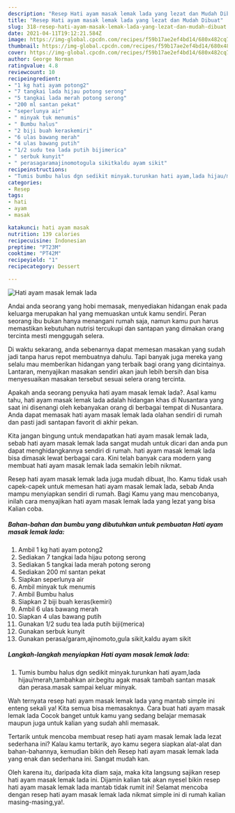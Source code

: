 ```yaml
---
description: "Resep Hati ayam masak lemak lada yang lezat dan Mudah Dibuat"
title: "Resep Hati ayam masak lemak lada yang lezat dan Mudah Dibuat"
slug: 318-resep-hati-ayam-masak-lemak-lada-yang-lezat-dan-mudah-dibuat
date: 2021-04-11T19:12:21.584Z
image: https://img-global.cpcdn.com/recipes/f59b17ae2ef4bd14/680x482cq70/hati-ayam-masak-lemak-lada-foto-resep-utama.jpg
thumbnail: https://img-global.cpcdn.com/recipes/f59b17ae2ef4bd14/680x482cq70/hati-ayam-masak-lemak-lada-foto-resep-utama.jpg
cover: https://img-global.cpcdn.com/recipes/f59b17ae2ef4bd14/680x482cq70/hati-ayam-masak-lemak-lada-foto-resep-utama.jpg
author: George Norman
ratingvalue: 4.8
reviewcount: 10
recipeingredient:
- "1 kg hati ayam potong2"
- "7 tangkai lada hijau potong serong"
- "5 tangkai lada merah potong serong"
- "200 ml santan pekat"
- "seperlunya air"
- " minyak tuk menumis"
- " Bumbu halus"
- "2 biji buah keraskemiri"
- "6 ulas bawang merah"
- "4 ulas bawang putih"
- "1/2 sudu tea lada putih bijimerica"
- " serbuk kunyit"
- " perasagaramajinomotogula sikitkaldu ayam sikit"
recipeinstructions:
- "Tumis bumbu halus dgn sedikit minyak.turunkan hati ayam,lada hijau/merah,tambahkan air.begitu agak masak tambah santan masak dan perasa.masak sampai keluar minyak."
categories:
- Resep
tags:
- hati
- ayam
- masak

katakunci: hati ayam masak 
nutrition: 139 calories
recipecuisine: Indonesian
preptime: "PT23M"
cooktime: "PT42M"
recipeyield: "1"
recipecategory: Dessert

---
```



![Hati ayam masak lemak lada](https://img-global.cpcdn.com/recipes/f59b17ae2ef4bd14/680x482cq70/hati-ayam-masak-lemak-lada-foto-resep-utama.jpg)

Andai anda seorang yang hobi memasak, menyediakan hidangan enak pada keluarga merupakan hal yang memuaskan untuk kamu sendiri. Peran seorang ibu bukan hanya menangani rumah saja, namun kamu pun harus memastikan kebutuhan nutrisi tercukupi dan santapan yang dimakan orang tercinta mesti menggugah selera.

Di waktu  sekarang, anda sebenarnya dapat memesan masakan yang sudah jadi tanpa harus repot membuatnya dahulu. Tapi banyak juga mereka yang selalu mau memberikan hidangan yang terbaik bagi orang yang dicintainya. Lantaran, menyajikan masakan sendiri akan jauh lebih bersih dan bisa menyesuaikan masakan tersebut sesuai selera orang tercinta. 



Apakah anda seorang penyuka hati ayam masak lemak lada?. Asal kamu tahu, hati ayam masak lemak lada adalah hidangan khas di Nusantara yang saat ini disenangi oleh kebanyakan orang di berbagai tempat di Nusantara. Anda dapat memasak hati ayam masak lemak lada olahan sendiri di rumah dan pasti jadi santapan favorit di akhir pekan.

Kita jangan bingung untuk mendapatkan hati ayam masak lemak lada, sebab hati ayam masak lemak lada sangat mudah untuk dicari dan anda pun dapat menghidangkannya sendiri di rumah. hati ayam masak lemak lada bisa dimasak lewat berbagai cara. Kini telah banyak cara modern yang membuat hati ayam masak lemak lada semakin lebih nikmat.

Resep hati ayam masak lemak lada juga mudah dibuat, lho. Kamu tidak usah capek-capek untuk memesan hati ayam masak lemak lada, sebab Anda mampu menyiapkan sendiri di rumah. Bagi Kamu yang mau mencobanya, inilah cara menyajikan hati ayam masak lemak lada yang lezat yang bisa Kalian coba.

<!--inarticleads1-->

##### Bahan-bahan dan bumbu yang dibutuhkan untuk pembuatan Hati ayam masak lemak lada:

1. Ambil 1 kg hati ayam potong2
1. Sediakan 7 tangkai lada hijau potong serong
1. Sediakan 5 tangkai lada merah potong serong
1. Sediakan 200 ml santan pekat
1. Siapkan seperlunya air
1. Ambil  minyak tuk menumis
1. Ambil  Bumbu halus
1. Siapkan 2 biji buah keras(kemiri)
1. Ambil 6 ulas bawang merah
1. Siapkan 4 ulas bawang putih
1. Gunakan 1/2 sudu tea lada putih biji(merica)
1. Gunakan  serbuk kunyit
1. Gunakan  perasa/garam,ajinomoto,gula sikit,kaldu ayam sikit




<!--inarticleads2-->

##### Langkah-langkah menyiapkan Hati ayam masak lemak lada:

1. Tumis bumbu halus dgn sedikit minyak.turunkan hati ayam,lada hijau/merah,tambahkan air.begitu agak masak tambah santan masak dan perasa.masak sampai keluar minyak.




Wah ternyata resep hati ayam masak lemak lada yang mantab simple ini enteng sekali ya! Kita semua bisa memasaknya. Cara buat hati ayam masak lemak lada Cocok banget untuk kamu yang sedang belajar memasak maupun juga untuk kalian yang sudah ahli memasak.

Tertarik untuk mencoba membuat resep hati ayam masak lemak lada lezat sederhana ini? Kalau kamu tertarik, ayo kamu segera siapkan alat-alat dan bahan-bahannya, kemudian bikin deh Resep hati ayam masak lemak lada yang enak dan sederhana ini. Sangat mudah kan. 

Oleh karena itu, daripada kita diam saja, maka kita langsung sajikan resep hati ayam masak lemak lada ini. Dijamin kalian tak akan nyesel bikin resep hati ayam masak lemak lada mantab tidak rumit ini! Selamat mencoba dengan resep hati ayam masak lemak lada nikmat simple ini di rumah kalian masing-masing,ya!.

